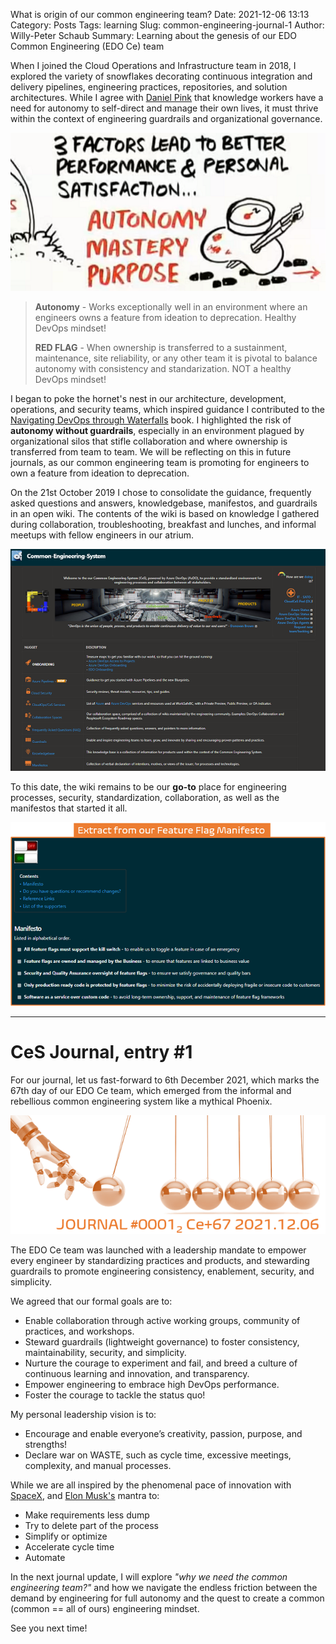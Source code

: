 What is origin of our common engineering team?
Date: 2021-12-06 13:13
Category: Posts
Tags: learning
Slug: common-engineering-journal-1
Author: Willy-Peter Schaub
Summary: Learning about the genesis of our EDO Common Engineering (EDO Ce) team

When I joined the Cloud Operations and Infrastructure team in 2018, I explored the variety of snowflakes decorating continuous integration and delivery pipelines, engineering practices, repositories, and solution architectures. While I agree with [Daniel Pink](https://en.wikipedia.org/wiki/Drive:_The_Surprising_Truth_About_What_Motivates_Us) that knowledge workers have a need for autonomy to self-direct and manage their own lives, it must thrive within the context of engineering guardrails and organizational governance.

![Daniel Pink](../images/common-engineering-journal-1-2.png)

>
> **Autonomy** - Works exceptionally well in an environment where an engineers owns a feature from ideation to deprecation. Healthy DevOps mindset!
> 
> **RED FLAG** - When ownership is transferred to a sustainment, maintenance, site reliability, or any other team it is pivotal to balance autonomy with consistency and standarization. NOT a healthy DevOps mindset!
>

I began to poke the hornet's nest in our architecture, development, operations, and security teams, which inspired guidance I contributed to the [Navigating DevOps through Waterfalls](https://www.tactec.ca/ndtw-resources/) book. I highlighted the risk of **autonomy without guardrails**, especially in an environment plagued by organizational silos that stifle collaboration and where ownership is transferred from team to team. We will be reflecting on this in future journals, as our common engineering team is promoting for engineers to own a feature from ideation to deprecation.  

On the 21st October 2019 I chose to consolidate the guidance, frequently asked questions and answers, knowledgebase, manifestos, and guardrails in an open wiki. The contents of the wiki is based on knowledge I gathered during collaboration, troubleshooting, breakfast and lunches, and informal meetups with fellow engineers in our atrium. 

![CeS](../images/common-engineering-journal-1-3.png)

To this date, the wiki remains to be our **go-to** place for engineering processes, security, standardization, collaboration, as well as the manifestos that started it all.

![CeS](../images/common-engineering-journal-1-4.png)

---

# CeS Journal, entry #1

For our journal, let us fast-forward to 6th December 2021, which marks the 67th day of our EDO Ce team, which emerged from the informal and rebellious common engineering system like a mythical Phoenix.

![Journal Countdown](../images/common-engineering-journal-1-1.png)

The EDO Ce team was launched with a leadership mandate to empower every engineer by standardizing practices and products, and stewarding guardrails to promote engineering consistency, enablement, security, and simplicity. 

We agreed that our formal goals are to:

- Enable collaboration through active working groups, community of practices, and workshops.
- Steward guardrails (lightweight governance) to foster consistency, maintainability, security, and simplicity.
- Nurture the courage to experiment and fail, and breed a culture of continuous learning and innovation, and transparency.
- Empower engineering to embrace high DevOps performance.
- Foster the courage to tackle the status quo!

My personal leadership vision is to: 

- Encourage and enable everyone’s creativity, passion, purpose, and strengths!
- Declare war on WASTE, such as cycle time, excessive meetings, complexity, and manual processes.

While we are all inspired by the phenomenal pace of innovation with [SpaceX](https://www.spacex.com/), and [Elon Musk's](https://en.wikipedia.org/wiki/Elon_Musk) mantra to:

- Make requirements less dump
- Try to delete part of the process
- Simplify or optimize
- Accelerate cycle time
- Automate

In the next journal update, I will explore _"why we need the common engineering team?"_ and how we navigate the endless friction between the demand by engineering for full autonomy and the quest to create a common (common == all of ours) engineering mindset.

See you next time!

